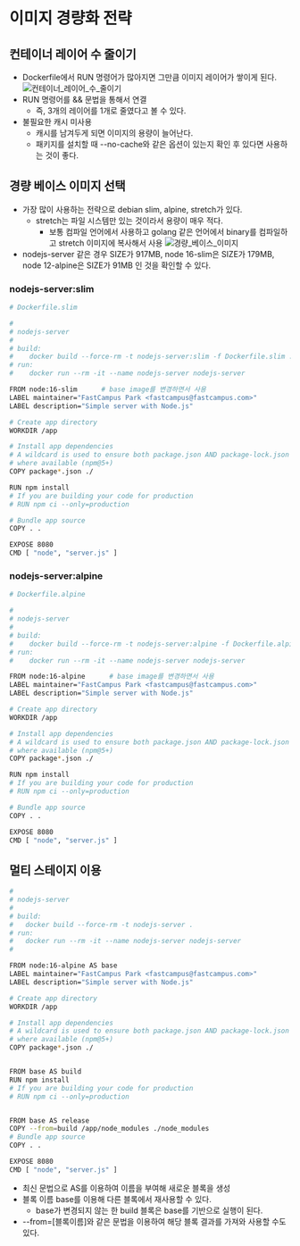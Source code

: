 # 이미지 경량화 전략
## 컨테이너 레이어 수 줄이기
- Dockerfile에서 RUN 명령어가 많아지면 그만큼 이미지 레이어가 쌓이게 된다.
![컨테이너_레이어_수_줄이기](https://github.com/joosang425/study-devops/assets/68217970/d022fb46-a0b3-49e3-8800-3b38834d8c90)
- RUN 명령어를 && 문법을 통해서 연결
  - 즉, 3개의 레이어를 1개로 줄였다고 볼 수 있다.
- 불필요한 캐시 미사용
  - 캐시를 남겨두게 되면 이미지의 용량이 늘어난다.
  - 패키지를 설치할 때 --no-cache와 같은 옵션이 있는지 확인 후 있다면 사용하는 것이 좋다.

## 경량 베이스 이미지 선택
- 가장 많이 사용하는 전략으로 debian slim, alpine, stretch가 있다.
  - stretch는 파일 시스템만 있는 것이라서 용량이 매우 적다.
    - 보통 컴파일 언어에서 사용하고 golang 같은 언어에서 binary를 컴파일하고 stretch 이미지에 복사해서 사용
![경량_베이스_이미지](https://github.com/joosang425/study-devops/assets/68217970/3c252b3c-0ab5-42d9-9bfa-e21b72da46c5)
- nodejs-server 같은 경우 SIZE가 917MB, node 16-slim은 SIZE가 179MB, node 12-alpine은 SIZE가 91MB 인 것을 확인할 수 있다.

### nodejs-server:slim
```bash
# Dockerfile.slim

#
# nodejs-server
#
# build:
#    docker build --force-rm -t nodejs-server:slim -f Dockerfile.slim .
# run:
#    docker run --rm -it --name nodejs-server nodejs-server

FROM node:16-slim      # base image를 변경하면서 사용
LABEL maintainer="FastCampus Park <fastcampus@fastcampus.com>"
LABEL description="Simple server with Node.js"

# Create app directory
WORKDIR /app

# Install app dependencies
# A wildcard is used to ensure both package.json AND package-lock.json are copied
# where available (npm@5+)
COPY package*.json ./

RUN npm install
# If you are building your code for production
# RUN npm ci --only=production

# Bundle app source
COPY . .

EXPOSE 8080
CMD [ "node", "server.js" ]
```

### nodejs-server:alpine
```bash
# Dockerfile.alpine

#
# nodejs-server
#
# build:
#    docker build --force-rm -t nodejs-server:alpine -f Dockerfile.alpine .
# run:
#    docker run --rm -it --name nodejs-server nodejs-server

FROM node:16-alpine      # base image를 변경하면서 사용
LABEL maintainer="FastCampus Park <fastcampus@fastcampus.com>"
LABEL description="Simple server with Node.js"

# Create app directory
WORKDIR /app

# Install app dependencies
# A wildcard is used to ensure both package.json AND package-lock.json are copied
# where available (npm@5+)
COPY package*.json ./

RUN npm install
# If you are building your code for production
# RUN npm ci --only=production

# Bundle app source
COPY . .

EXPOSE 8080
CMD [ "node", "server.js" ]
```

## 멀티 스테이지 이용
```bash
#
# nodejs-server
#
# build:
#   docker build --force-rm -t nodejs-server .
# run:
#   docker run --rm -it --name nodejs-server nodejs-server
#

FROM node:16-alpine AS base     
LABEL maintainer="FastCampus Park <fastcampus@fastcampus.com>"
LABEL description="Simple server with Node.js"

# Create app directory
WORKDIR /app

# Install app dependencies
# A wildcard is used to ensure both package.json AND package-lock.json are copied
# where available (npm@5+)
COPY package*.json ./


FROM base AS build
RUN npm install
# If you are building your code for production
# RUN npm ci --only=production


FROM base AS release
COPY --from=build /app/node_modules ./node_modules
# Bundle app source
COPY . .

EXPOSE 8080
CMD [ "node", "server.js" ]
```
- 최신 문법으로 AS를 이용하여 이름을 부여해 새로운 블록을 생성
- 블록 이름 base를 이용해 다른 블록에서 재사용할 수 있다.
  - base가 변경되지 않는 한 build 블록은 base를 기반으로 실행이 된다.
- --from=[블록이름]와 같은 문법을 이용하여 해당 블록 결과를 가져와 사용할 수도 있다.
